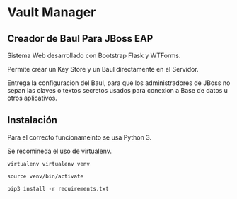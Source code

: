 # Vault Manager

## Creador de Baul Para JBoss EAP

Sistema Web desarrollado con Bootstrap Flask y WTForms.

Permite crear un Key Store y un Baul directamente en el Servidor.

Entrega la configuracion del Baul, para que los administradores
de JBoss no sepan las claves o textos secretos usados para conexion
a Base de datos u otros aplicativos.

## Instalación

Para el correcto funcionameinto se usa Python 3.

Se recomineda el uso de virtualenv.

`virtualenv virtualenv venv`

`source venv/bin/activate`

`pip3 install -r requirements.txt`